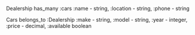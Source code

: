 Dealership
has_many :cars
:name - string, :location - string, :phone - string


Cars
belongs_to :Dealership
:make - string, :model - string, :year - integer, :price - decimal, :available boolean
